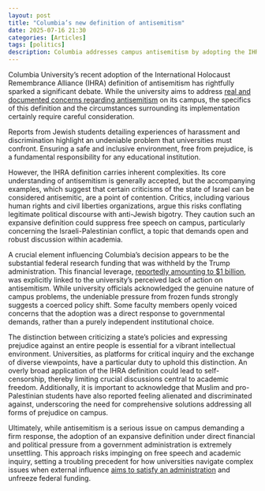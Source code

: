 ```yaml
---
layout: post
title: "Columbia’s new definition of antisemitism"
date: 2025-07-16 21:30
categories: [Articles]
tags: [politics]
description: Columbia addresses campus antisemitism by adopting the IHRA definition, but the move, tied to federal funding, raises questions about overly broad definitions and academic freedom.
---
```


Columbia University’s recent adoption of the International Holocaust Remembrance Alliance (IHRA) definition of antisemitism has rightfully sparked a significant debate. While the university aims to address [real and documented concerns regarding antisemitism](https://www.theatlantic.com/ideas/archive/2025/03/columbia-antisemitism-israel-palestine-trump/682054/) on its campus, the specifics of this definition and the circumstances surrounding its implementation certainly require careful consideration.

Reports from Jewish students detailing experiences of harassment and discrimination highlight an undeniable problem that universities must confront. Ensuring a safe and inclusive environment, free from prejudice, is a fundamental responsibility for any educational institution.

However, the IHRA definition carries inherent complexities. Its core understanding of antisemitism is generally accepted, but the accompanying examples, which suggest that certain criticisms of the state of Israel can be considered antisemitic, are a point of contention. Critics, including various human rights and civil liberties organizations, argue this risks conflating legitimate political discourse with anti-Jewish bigotry. They caution such an expansive definition could suppress free speech on campus, particularly concerning the Israeli-Palestinian conflict, a topic that demands open and robust discussion within academia.

A crucial element influencing Columbia’s decision appears to be the substantial federal research funding that was withheld by the Trump administration. This financial leverage, [reportedly amounting to $1 billion](https://gothamist.com/news/columbia-adopts-controversial-definition-of-antisemitism-as-negotiations-with-trump-continue), was explicitly linked to the university’s perceived lack of action on antisemitism. While university officials acknowledged the genuine nature of campus problems, the undeniable pressure from frozen funds strongly suggests a coerced policy shift. Some faculty members openly voiced concerns that the adoption was a direct response to governmental demands, rather than a purely independent institutional choice.

The distinction between criticizing a state’s policies and expressing prejudice against an entire people is essential for a vibrant intellectual environment. Universities, as platforms for critical inquiry and the exchange of diverse viewpoints, have a particular duty to uphold this distinction. An overly broad application of the IHRA definition could lead to self-censorship, thereby limiting crucial discussions central to academic freedom. Additionally, it is important to acknowledge that Muslim and pro-Palestinian students have also reported feeling alienated and discriminated against, underscoring the need for comprehensive solutions addressing all forms of prejudice on campus.

Ultimately, while antisemitism is a serious issue on campus demanding a firm response, the adoption of an expansive definition under direct financial and political pressure from a government administration is extremely unsettling. This approach risks impinging on free speech and academic inquiry, setting a troubling precedent for how universities navigate complex issues when external influence [aims to satisfy an administration](https://www.axios.com/2025/03/21/columbia-trump-federal-funding-protests) and unfreeze federal funding.
